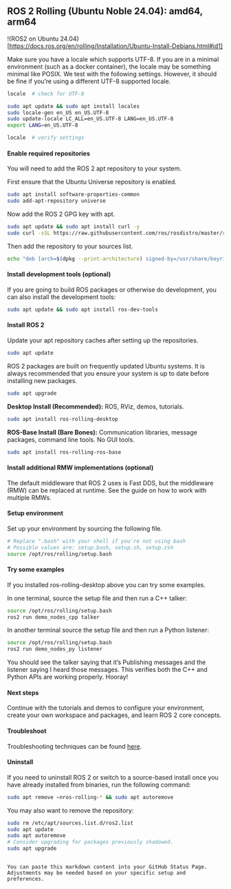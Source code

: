 ## ROS 2 Rolling (Ubuntu Noble 24.04): amd64, arm64

!(ROS2 on Ubuntu 24.04)[https://docs.ros.org/en/rolling/Installation/Ubuntu-Install-Debians.html#id1]

Make sure you have a locale which supports UTF-8. If you are in a minimal environment (such as a docker container), the locale may be something minimal like POSIX. We test with the following settings. However, it should be fine if you’re using a different UTF-8 supported locale.

```bash
locale  # check for UTF-8

sudo apt update && sudo apt install locales
sudo locale-gen en_US en_US.UTF-8
sudo update-locale LC_ALL=en_US.UTF-8 LANG=en_US.UTF-8
export LANG=en_US.UTF-8

locale  # verify settings
```

#### Enable required repositories

You will need to add the ROS 2 apt repository to your system.

First ensure that the Ubuntu Universe repository is enabled.

```bash
sudo apt install software-properties-common
sudo add-apt-repository universe
```

Now add the ROS 2 GPG key with apt.

```bash
sudo apt update && sudo apt install curl -y
sudo curl -sSL https://raw.githubusercontent.com/ros/rosdistro/master/ros.key -o /usr/share/keyrings/ros-archive-keyring.gpg
```

Then add the repository to your sources list.

```bash
echo "deb [arch=$(dpkg --print-architecture) signed-by=/usr/share/keyrings/ros-archive-keyring.gpg] http://packages.ros.org/ros2/ubuntu $(. /etc/os-release && echo $UBUNTU_CODENAME) main" | sudo tee /etc/apt/sources.list.d/ros2.list > /dev/null
```

#### Install development tools (optional)

If you are going to build ROS packages or otherwise do development, you can also install the development tools:

```bash
sudo apt update && sudo apt install ros-dev-tools
```

#### Install ROS 2

Update your apt repository caches after setting up the repositories.

```bash
sudo apt update
```

ROS 2 packages are built on frequently updated Ubuntu systems. It is always recommended that you ensure your system is up to date before installing new packages.

```bash
sudo apt upgrade
```

**Desktop Install (Recommended):** ROS, RViz, demos, tutorials.

```bash
sudo apt install ros-rolling-desktop
```

**ROS-Base Install (Bare Bones):** Communication libraries, message packages, command line tools. No GUI tools.

```bash
sudo apt install ros-rolling-ros-base
```

#### Install additional RMW implementations (optional)

The default middleware that ROS 2 uses is Fast DDS, but the middleware (RMW) can be replaced at runtime. See the guide on how to work with multiple RMWs.

#### Setup environment

Set up your environment by sourcing the following file.

```bash
# Replace ".bash" with your shell if you're not using bash
# Possible values are: setup.bash, setup.sh, setup.zsh
source /opt/ros/rolling/setup.bash
```

#### Try some examples

If you installed ros-rolling-desktop above you can try some examples.

In one terminal, source the setup file and then run a C++ talker:

```bash
source /opt/ros/rolling/setup.bash
ros2 run demo_nodes_cpp talker
```

In another terminal source the setup file and then run a Python listener:

```bash
source /opt/ros/rolling/setup.bash
ros2 run demo_nodes_py listener
```

You should see the talker saying that it’s Publishing messages and the listener saying I heard those messages. This verifies both the C++ and Python APIs are working properly. Hooray!

#### Next steps

Continue with the tutorials and demos to configure your environment, create your own workspace and packages, and learn ROS 2 core concepts.

#### Troubleshoot

Troubleshooting techniques can be found [here](#).

#### Uninstall

If you need to uninstall ROS 2 or switch to a source-based install once you have already installed from binaries, run the following command:

```bash
sudo apt remove ~nros-rolling-* && sudo apt autoremove
```

You may also want to remove the repository:

```bash
sudo rm /etc/apt/sources.list.d/ros2.list
sudo apt update
sudo apt autoremove
# Consider upgrading for packages previously shadowed.
sudo apt upgrade
```
```

You can paste this markdown content into your GitHub Status Page. Adjustments may be needed based on your specific setup and preferences.
